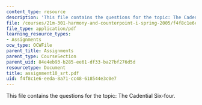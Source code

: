 ```yaml
---
content_type: resource
description: 'This file contains the questions for the topic: The Cadential Six-four.'
file: /courses/21m-301-harmony-and-counterpoint-i-spring-2005/f4f8c1e6eeda8a71cc48618544e3c0e7_assignment10_srt.pdf
file_type: application/pdf
learning_resource_types:
- Assignments
ocw_type: OCWFile
parent_title: Assignments
parent_type: CourseSection
parent_uid: 84e4eb93-b285-ee61-df33-ba27bf276d5d
resourcetype: Document
title: assignment10_srt.pdf
uid: f4f8c1e6-eeda-8a71-cc48-618544e3c0e7
---
```

This file contains the questions for the topic: The Cadential Six-four.

